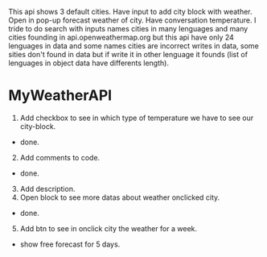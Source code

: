 This api shows 3 default cities. Have input to add city block with weather. Open in pop-up forecast weather of city. Have conversation temperature.
I tride to do search with inputs names cities in many lenguages and many cities founding in api.openweathermap.org but this api have only 24 lenguages in data and some names cities are incorrect writes in data, some sities don't found in data but if write it in other lenguage it founds (list of lenguages in object data have differents length).

# MyWeatherAPI
1. Add checkbox to see in which type of temperature we have to see our city-block.
- done.
2. Add comments to code.
- done.
3. Add description.
4. Open block to see more datas about weather onclicked city.
- done.
5. Add btn to see in onclick city the weather for a week.
- show free forecast for 5 days.
